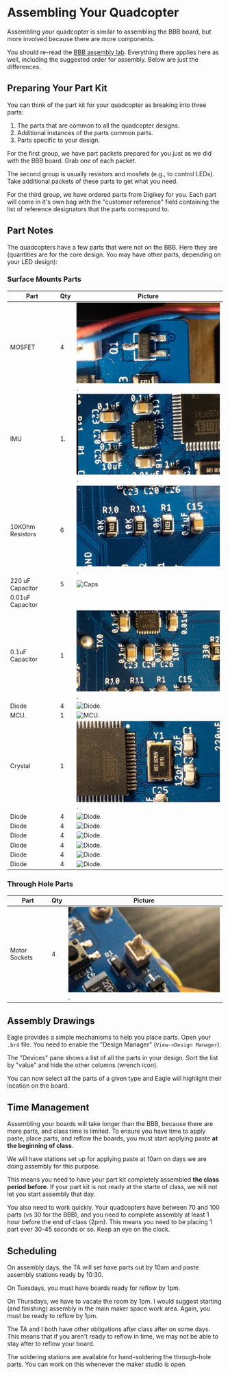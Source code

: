 # Assembling Your Quadcopter

Assembling your quadcopter is similar to assembling the BBB board, but more involved because there are more components.

You should re-read the [BBB assembly lab](Readme.md).  Everything there applies here as well, including the suggested order for assembly.  Below are just the differences.

## Preparing Your Part Kit

You can think of the part kit for your quadcopter as breaking into three parts:

1.  The parts that are common to all the quadcopter designs.
2.  Additional instances of the parts common parts.
3.  Parts specific to your design.

For the first group, we have part packets prepared for you just as we did with the BBB board.  Grab *one* of each packet.

The second group is usually resistors and mosfets (e.g., to control LEDs).  Take additional packets of these parts to get what you need.

For the third group, we have ordered parts from Digikey for you.  Each part will come in it's own bag with the "customer reference" field containing the list of reference designators that the parts correspond to.

## Part Notes

The quadcopters have a few parts that were not on the BBB.  Here they are (quantities are for the core design.  You may have other parts, depending on your LED design):

### Surface Mounts Parts

| Part              | Qty | Picture                                            |
|-------------------|-----|----------------------------------------------------|
| MOSFET            | 4   |   ![Mosfet](images/mosfet.jpg).                    |
| IMU               | 1.  | ![IMU](images/IMU.jpg).                            | 
| 10KOhm Resistors  | 6   | ![Resistor](images/resistors.jpg).                 |
| 220 uF Capacitor  | 5   |   ![Caps](images/big_cap_orientation.jpg)          |
| 0.01uF Capacitor 
0.1uF Capacitor| 1   | ![Capacitors](images/capacitors.jpg).              |
| Diode             | 4   | ![Diode](images/diode_orientation.jpg).            | 
| MCU.              | 1   | ![MCU](images/MCU_alignment.jpg).                  |
| Crystal           | 1   | ![Diode](images/crystal.jpg).                      |
| Diode             | 4   | ![Diode](images/diode_orientation.jpg).            |
| Diode             | 4   | ![Diode](images/diode_orientation.jpg).            |
| Diode             | 4   | ![Diode](images/diode_orientation.jpg).            |
| Diode             | 4   | ![Diode](images/diode_orientation.jpg).            |
| Diode             | 4   | ![Diode](images/diode_orientation.jpg).            |
| Diode             | 4   | ![Diode](images/diode_orientation.jpg).            |
### Through Hole Parts

| Part              | Qty | Picture                                            |
|-------------------|-----|----------------------------------------------------|
| Motor Sockets     | 4   | ![Motor Socket](images/motor-socket.jpg).          |


## Assembly Drawings

Eagle provides a simple mechanisms to help you place parts.  Open your `.brd` file.  You need to enable  the "Design Manager" (`View->Design Manager`).

The "Devices" pane shows a list of all the parts in your design.  Sort the list by "value" and hide the other columns (wrench icon).

You can now select all the parts of a given type and Eagle will highlight their location on the board.

## Time Management

Assembling your boards will take longer than the BBB, because there are more parts, and class time is limited.  To ensure you have time to apply paste, place parts, and reflow the boards, you must start applying paste **at the beginning of class**.  

We will have stations set up for applying paste at 10am on days we are doing assembly for this purpose.

This means you need to have your part kit completely assembled **the class period before**.  If your part kit is not ready at the starte of class, we will not let you start assembly that day.

You also need to work quickly.  Your quadcopters have between 70 and 100 parts (vs 30 for the BBB), and you need to complete assembly at least 1 hour before the end of class (2pm).  This means you need to be placing 1 part ever 30-45 seconds or so.  Keep an eye on the clock.

## Scheduling

On assembly days, the TA will set have parts out by 10am and paste assembly stations ready by 10:30.

On Tuesdays, you must have boards ready for reflow by 1pm. 

On Thursdays, we have to vacate the room by 1pm.  I would suggest starting (and finishing) assembly in the main maker space work area.  Again, you must be ready to reflow by 1pm.

The TA and I both have other obligations after class after on some days.  This means that if you aren't ready to reflow in time, we may not be able to stay after to reflow your board.

The soldering stations are available for hand-soldering the through-hole parts.  You can work on this whenever the maker studio is open.

